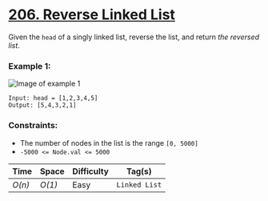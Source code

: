 # [206. Reverse Linked List](https://leetcode.com/problems/reverse-linked-list/)

Given the `head` of a singly linked list, reverse the list, and return _the reversed list_.

### Example 1:

![Image of example 1](https://assets.leetcode.com/uploads/2021/02/19/rev1ex1.jpg)

```
Input: head = [1,2,3,4,5]
Output: [5,4,3,2,1]
```

### Constraints:

- The number of nodes in the list is the range `[0, 5000]`
- `-5000 <= Node.val <= 5000`

| Time   | Space  | Difficulty | Tag(s)        |
| ------ | ------ | ---------- | ------------- |
| _O(n)_ | _O(1)_ | Easy       | `Linked List` |
